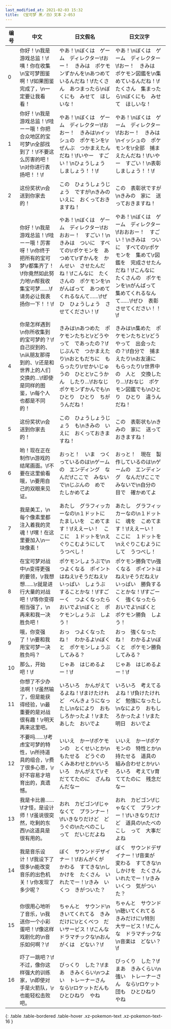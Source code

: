 ```yaml
---
last_modified_at: 2021-02-03 15:32
title: 《宝可梦 黑／白》文本 2-053
---
```

| 编号 | 中文 | 日文假名 | 日文汉字 |
| ---- | ---- | ---- | --- |
| 0 | 你好！\n我是游戏总监！\f咦！你在收集\n宝可梦图鉴啊！\f如果图鉴完成了，\n一定要让我看看！ | やあ！\nぼくは　ゲーム　ディレクター\fおー！　きみは　ポケモンずかんを\nあつめて　いるんだね！\fたくさん　あつまったら\nぼくにも　みせて　ほしいな！ | やあ！\nぼくは　ゲーム　ディレクター\fおー！　きみは　ポケモン図鑑を\n集めているんだね！\fたくさん　集まったら\nぼくにも　みせて　ほしいな！ |
| 1 | 你好！\n我是游戏总监！\f哇ーー哦！你把合众地区的宝可梦\n全部找到了！\f不要这么厉害的吧！\n对你进行表扬吧！！\f | やあ！\nぼくは　ゲーム　ディレクター\fおおー！　きみは\nイッシュの　ポケモンを\rぜんぶ　つかまえたんだね！\fいやー　すごい！\nひょうしょう　しましょう！！\f | やあ！\nぼくは　ゲーム　ディレクター\fおおー！　きみは\nイッシュの　ポケモンを\r全部　捕まえたんだね！\fいやー　すごい！\n表彰しましょう！！\f |
| 2 | 这份奖状\n会送到你家去的！ | この　ひょうしょうじょう　ですが\nきみの　いえに　おくっておきますね！ | この　表彰状ですが\nきみの　家に　送っておきますね！ |
| 3 | 你好！\n我是游戏总监！\f哇ーー哦！厉害呀！\n你终于把所有的宝可梦\r都集齐了！\f你竟然如此努力地\n帮我收集宝可梦……\f请务必让我表扬你一下！！\f | やあ！\nぼくは　ゲーム　ディレクター\fおおおー！　すごい！\nきみは　ついに　すべての\rポケモンを　あつめて\rずかんを　かんせい　させたんだね！\fこんなに　たくさんの　ポケモンを\nがんばって　あつめて　くれるなんて……\fぜひ　ひょうしょう　させてください！\f | やあ！\nぼくは　ゲーム　ディレクター\fおおおー！　すごい！\nきみは　ついに　すべての\rポケモンを　集めて\r図鑑を　完成させたんだね！\fこんなに　たくさんの　ポケモンを\nがんばって　集めてくれるなんて……\fぜひ　表彰させてください！！\f |
| 4 | 你是怎样遇到\n你所收集到的宝可梦的？\f自己捉到的、\n从朋友那得到的、\r还是和世界上的人们交换的…\f即使是同样的图鉴，\n每个人也都是不同的！ | きみは\nあつめた　ポケモンたちと\rどうやって　であったの？\fじぶんで　つかまえたり\nおともだちに　もらったり\rせかいじゅうの　ひとと\rこうかん　したり…\fおなじ　ポケモンずかんでも\nひとり　ひとり　ちがうんだね！ | きみは\n集めた　ポケモンたちと\rどうやって　出会ったの？\f自分で　捕まえたり\nお友達に　もらったり\r世界中の　人と　交換したり…\fおなじ　ポケモン図鑑でも\nひとり　ひとり　違うんだね！ |
| 5 | 这份奖状\n会送到你家去的！ | この　ひょうしょうじょう　も\nきみの　いえに　おくっておきますね！ | この　表彰状も\nきみの　家に　送っておきますね！ |
| 6 | 哟！现在正在制作\n游戏的结尾画面。\f不要在这里偷看哦，\n要用自己的双眼来见证。 | おっと！　いま　つくっているのは\nゲームの　エンディング　なんだ\fここで　みないで\nじぶんの　めで　たしかめてよ | おっと！　現在　製作しているのは\nゲームの　エンディング　なんだ\fここで　みないで\n自分の　目で　確かめてよ |
| 7 | 我是美工，\n每个像素里都注入着我的灵魂！\f嘿！在这里要加入\n一块像素！ | あたし　グラフィッカーなの\n１ドットに　たましいを　こめてます！\fええーい！　ここに　１ドットを\nえぐりこむようにして　うつべし！ | あたし　グラフィッカーなの\n１ドットに　魂を　こめてます！\fええーい！　ここに　１ドットを\nえぐりこむようにして　うつべし！ |
| 8 | 在宝可梦对战中\n变得更强的要领，\r我想想……\r就是进行大量的对战吧！\f等你变得相当强了，\n再来和我一决胜负吧！ | ポケモンしょうぶで\nつよくなる　ポイントはねえ\rそうだねえ\rいっぱい　しょうぶ　することかな！\fすごーく　つよくなったら　おいでよ\nぼくと　ポケモンしょうぶ　しよう！ | ポケモン勝負で\n強くなる　ポイントはねえ\rそうだねえ\rいっぱい　勝負することかな！\fすごーく　強くなったら　おいでよ\nぼくと　ポケモン勝負　しよう！ |
| 9 | 哦，你变强了！\n要和我用宝可梦一决胜负吗？ | おっ　つよくなったね！　わかるよ\nぼくと　ポケモンしょうぶ　してみる？ | おっ　強くなったね！　わかるよ\nぼくと　ポケモン勝負　してみる？ |
| 10 | 那么，开始吧！\f | じゃあ　はじめるよー！\f | じゃあ　はじめるよー！\f |
| 11 | 你想了不少办法啊！\f虽然输了，但是能获得经验，\n最重要的是对战很有趣！\r明天再来这里吧。 | いろいろ　かんがえてるよね！\fまけたけれど　べんきょうになったし\nなにより　おもしろかったよ！\rまた　あした　おいでよ | いろいろ　考えてるよね！\f負けたけれど　勉強になったし\nなにより　おもしろかったよ！\rまた　明日　おいでよ |
| 12 | 不要吗……\f考虑宝可梦的特性，\n所持道具的组合，\r费了很多心思，\r好不容易才培育出的，真遗憾。 | いいえ　かー\fポケモンの　とくせいとか\nもたせる　どうぐの　くみあわせとか\rいろいろ　かんがえて\rそだててたのに　ざんねんだなー | いいえ　かー\fポケモンの　特性とか\n持たせる　道具の　組み合わせとか\rいろいろ　考えて\r育ててたのに　残念だなー |
| 13 | 我是卡比兽……\f才怪，是设计师！\f虽说很突然，吃剩的东西\n这道具是很有用的。 | おれ　カビゴン\fじゃなくて　プランナー！\fいきなりだけど　どうぐの\nたべのこし　って　だいじだよね | おれ　カビゴン\fじゃなくて　プランナー！\fいきなりだけど　道具の\nたべのこし　って　大事だよね |
| 14 | 我是音乐设计！\f我设下了很多\n能改变音乐的出色机关！\r你发现了多少呢？ | ぼく　サウンドデザイナー！\fおんがくが　かわる　すてきな\nしかけを　たくさん　いれたでー！\rきみ　いくつ　きがついた？ | ぼく　サウンドデザイナー！\f音楽が　変わる　すてきな\nしかけを　たくさん　いれたでー！\rきみ　いくつ　気がついた？ |
| 15 | 你很用心地听了音乐，\n我送你一个小彩蛋吧！\f像这样戏剧化的\n音乐如何啊？\f | ちゃんと　サウンド\nきいてくれてる　きみだけに\rとくべつ　だいサービス！\fこんな　ドラマチックな\nおんがくは　どない？\f | ちゃんと　サウンド\n聴いてくれてる　きみだけに\r特別　大サービス！\fこんな　ドラマチックな\n音楽は　どない？\f |
| 16 | 吓了一跳吧？\f不过，像你这样强大的训练家，\n即使对手是火箭队，\r也能轻松击败吧。 | びっくり　した？\fまあ　きみくらい\nつよい　トレーナーさん　なら\rロケットだんも　ひとひねり　やね | びっくり　した？\fまあ　きみくらい\n強い　トレーナーさん　なら\rロケット団も　ひとひねり　やね |
{: .table .table-bordered .table-hover .xz-pokemon-text .xz-pokemon-text-16 }